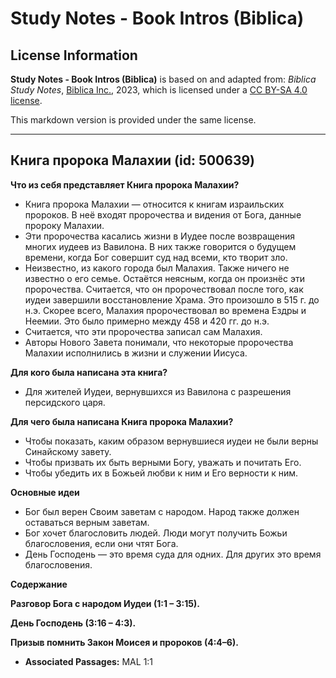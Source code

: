 # Study Notes - Book Intros (Biblica)

## License Information

**Study Notes - Book Intros (Biblica)** is based on and adapted from: _Biblica Study Notes_, [Biblica Inc.](https://www.biblica.com/), 2023, which is licensed under a [CC BY-SA 4.0 license](https://creativecommons.org/licenses/by-sa/4.0/legalcode.en).

This markdown version is provided under the same license.



--------------------------------

## Книга пророка Малахии (id: 500639)

**Что из себя представляет Книга пророка Малахии?**

* Книга пророка Малахии — относится к книгам израильских пророков. В неё входят пророчества и видения от Бога, данные пророку Малахии.
* Эти пророчества касались жизни в Иудее после возвращения многих иудеев из Вавилона. В них также говорится о будущем времени, когда Бог совершит суд над всеми, кто творит зло.
* Неизвестно, из какого города был Малахия. Также ничего не известно о его семье. Остаётся неясным, когда он произнёс эти пророчества. Считается, что он пророчествовал после того, как иудеи завершили восстановление Храма. Это произошло в 515 г. до н.э. Скорее всего, Малахия пророчествовал во времена Ездры и Неемии. Это было примерно между 458 и 420 гг. до н.э.
* Считается, что эти пророчества записал сам Малахия.
* Авторы Нового Завета понимали, что некоторые пророчества Малахии исполнились в жизни и служении Иисуса.

**Для кого была написана эта книга?**

* Для жителей Иудеи, вернувшихся из Вавилона с разрешения персидского царя.

**Для чего была написана Книга пророка Малахии?**

* Чтобы показать, каким образом вернувшиеся иудеи не были верны Синайскому завету.
* Чтобы призвать их быть верными Богу, уважать и почитать Его.
* Чтобы убедить их в Божьей любви к ним и Его верности к ним.

**Основные идеи**

* Бог был верен Своим заветам с народом. Народ также должен оставаться верным заветам.
* Бог хочет благословить людей. Люди могут получить Божьи благословения, если они чтят Бога.
* День Господень — это время суда для одних. Для других это время благословения.

**Содержание**

**Разговор Бога с народом Иудеи (1:1 – 3:15\).**

**День Господень (3:16 – 4:3\).**

**Призыв помнить Закон Моисея и пророков (4:4–6\).**

* **Associated Passages:** MAL 1:1

